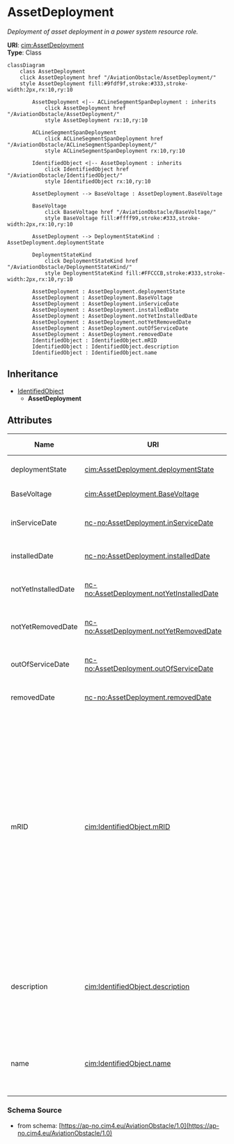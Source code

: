 # AssetDeployment

_Deployment of asset deployment in a power system resource role._

**URI**: [cim:AssetDeployment](https://cim.ucaiug.io/ns#AssetDeployment)<br />
**Type**: Class

```mermaid
classDiagram
    class AssetDeployment
    click AssetDeployment href "/AviationObstacle/AssetDeployment/"
    style AssetDeployment fill:#9fdf9f,stroke:#333,stroke-width:2px,rx:10,ry:10

        AssetDeployment <|-- ACLineSegmentSpanDeployment : inherits
            click AssetDeployment href "/AviationObstacle/AssetDeployment/"
            style AssetDeployment rx:10,ry:10

        ACLineSegmentSpanDeployment
            click ACLineSegmentSpanDeployment href "/AviationObstacle/ACLineSegmentSpanDeployment/"
            style ACLineSegmentSpanDeployment rx:10,ry:10

        IdentifiedObject <|-- AssetDeployment : inherits
            click IdentifiedObject href "/AviationObstacle/IdentifiedObject/"
            style IdentifiedObject rx:10,ry:10

        AssetDeployment --> BaseVoltage : AssetDeployment.BaseVoltage

        BaseVoltage
            click BaseVoltage href "/AviationObstacle/BaseVoltage/"
            style BaseVoltage fill:#ffff99,stroke:#333,stroke-width:2px,rx:10,ry:10

        AssetDeployment --> DeploymentStateKind : AssetDeployment.deploymentState

        DeploymentStateKind
            click DeploymentStateKind href "/AviationObstacle/DeploymentStateKind/"
            style DeploymentStateKind fill:#FFCCCB,stroke:#333,stroke-width:2px,rx:10,ry:10

        AssetDeployment : AssetDeployment.deploymentState
        AssetDeployment : AssetDeployment.BaseVoltage
        AssetDeployment : AssetDeployment.inServiceDate
        AssetDeployment : AssetDeployment.installedDate
        AssetDeployment : AssetDeployment.notYetInstalledDate
        AssetDeployment : AssetDeployment.notYetRemovedDate
        AssetDeployment : AssetDeployment.outOfServiceDate
        AssetDeployment : AssetDeployment.removedDate
        IdentifiedObject : IdentifiedObject.mRID
        IdentifiedObject : IdentifiedObject.description
        IdentifiedObject : IdentifiedObject.name
```

## Inheritance
* [IdentifiedObject](IdentifiedObject.md)
    * **AssetDeployment**

## Attributes
| Name | URI | Cardinality and Range | Description | Inheritance |
| ---  | --- | --- | --- | --- |
| deploymentState | [cim:AssetDeployment.deploymentState](https://cim.ucaiug.io/ns#AssetDeployment.deploymentState) | 0..1 DeploymentStateKind | Current deployment state of asset. | direct |
| BaseVoltage | [cim:AssetDeployment.BaseVoltage](https://cim.ucaiug.io/ns#AssetDeployment.BaseVoltage) | 0..1 BaseVoltage | The associated Base Voltage. | direct |
| inServiceDate | [nc-no:AssetDeployment.inServiceDate](http://cim4.eu/ns/nc-no#AssetDeployment.inServiceDate) | 0..1 datetime | Date and time asset was most recently put in service. | direct |
| installedDate | [nc-no:AssetDeployment.installedDate](http://cim4.eu/ns/nc-no#AssetDeployment.installedDate) | 0..1 datetime | Date and time asset was most recently installed. | direct |
| notYetInstalledDate | [nc-no:AssetDeployment.notYetInstalledDate](http://cim4.eu/ns/nc-no#AssetDeployment.notYetInstalledDate) | 0..1 datetime | Date and time of asset deployment transition to not yet installed. | direct |
| notYetRemovedDate | [nc-no:AssetDeployment.notYetRemovedDate](http://cim4.eu/ns/nc-no#AssetDeployment.notYetRemovedDate) | 0..1 datetime | Date and time of asset deployment transition to not yet removed. | direct |
| outOfServiceDate | [nc-no:AssetDeployment.outOfServiceDate](http://cim4.eu/ns/nc-no#AssetDeployment.outOfServiceDate) | 0..1 datetime | Date and time asset was most recently taken out of service. | direct |
| removedDate | [nc-no:AssetDeployment.removedDate](http://cim4.eu/ns/nc-no#AssetDeployment.removedDate) | 0..1 datetime | Date and time asset was most recently removed. | direct |
| mRID | [cim:IdentifiedObject.mRID](https://cim.ucaiug.io/ns#IdentifiedObject.mRID) | 0..1 string | Master resource identifier issued by a model authority. The mRID is unique within an exchange context. Global uniqueness is easily achieved by using a UUID, as specified in RFC 4122, for the mRID. The use of UUID is strongly recommended.For CIMXML data files in RDF syntax conforming to IEC 61970-552, the mRID is mapped to rdf:ID or rdf:about attributes that identify CIM object elements. | IdentifiedObject |
| description | [cim:IdentifiedObject.description](https://cim.ucaiug.io/ns#IdentifiedObject.description) | 0..1 string | The description is a free human readable text describing or naming the object. It may be non unique and may not correlate to a naming hierarchy. | IdentifiedObject |
| name | [cim:IdentifiedObject.name](https://cim.ucaiug.io/ns#IdentifiedObject.name) | 0..1 string | The name is any free human readable and possibly non unique text naming the object. | IdentifiedObject |

### Schema Source
* from schema: [https://ap-no.cim4.eu/AviationObstacle/1.0](https://ap-no.cim4.eu/AviationObstacle/1.0)
